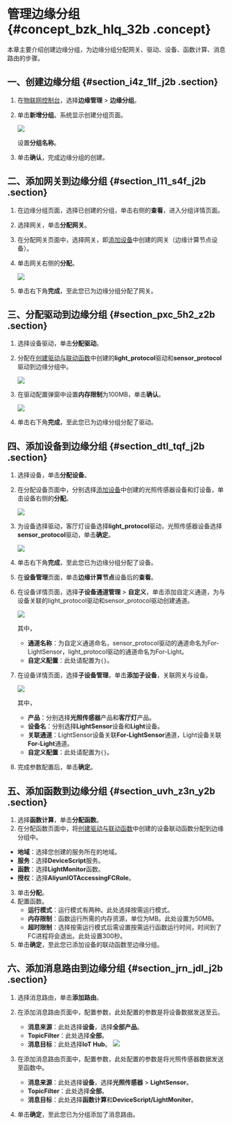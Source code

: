 # 管理边缘分组 {#concept_bzk_hlq_32b .concept}

本章主要介绍创建边缘分组，为边缘分组分配网关、驱动、设备、函数计算、消息路由的步骤。

## 一、创建边缘分组 {#section_i4z_1lf_j2b .section}

1.  在[物联网控制台](http://iot.console.aliyun.com/)，选择**边缘管理** \> **边缘分组**。
2.  单击**新增分组**。系统显示创建分组页面。

    ![](http://static-aliyun-doc.oss-cn-hangzhou.aliyuncs.com/assets/img/15291/15381278646752_zh-CN.png)

    设置**分组名称**。

3.  单击**确认**，完成边缘分组的创建。

## 二、添加网关到边缘分组 {#section_l11_s4f_j2b .section}

1.  在边缘分组页面，选择已创建的分组，单击右侧的**查看**，进入分组详情页面。
2.  选择网关，单击**分配网关**。
3.  在分配网关页面中，选择网关，即[添加设备](cn.zh-CN/快速入门/添加设备.md#)中创建的网关（边缘计算节点设备）。
4.  单击网关右侧的**分配**。

    ![](http://static-aliyun-doc.oss-cn-hangzhou.aliyuncs.com/assets/img/15291/15381278646756_zh-CN.png)

5.  单击右下角**完成**，至此您已为边缘分组分配了网关。

## 三、分配驱动到边缘分组 {#section_pxc_5h2_z2b .section}

1.  选择设备驱动，单击**分配驱动**。
2.  分配在[创建驱动与联动函数](cn.zh-CN/快速入门/创建驱动与联动函数.md#)中创建的**light\_protocol**驱动和**sensor\_protocol**驱动到边缘分组中。

    ![](http://static-aliyun-doc.oss-cn-hangzhou.aliyuncs.com/assets/img/15291/153812786410402_zh-CN.png)

3.  在驱动配置弹窗中设置**内存限制**为100MB，单击**确认**。

    ![](http://static-aliyun-doc.oss-cn-hangzhou.aliyuncs.com/assets/img/15291/153812786410403_zh-CN.png)

4.  单击右下角**完成**，至此您已为边缘分组分配了驱动。

## 四、添加设备到边缘分组 {#section_dtl_tqf_j2b .section}

1.  选择设备，单击**分配设备**。
2.  在分配设备页面中，分别选择[添加设备](cn.zh-CN/快速入门/添加设备.md#)中创建的光照传感器设备和灯设备，单击设备右侧的**分配**。

    ![](http://static-aliyun-doc.oss-cn-hangzhou.aliyuncs.com/assets/img/15291/15381278646757_zh-CN.png)

3.  为设备选择驱动，客厅灯设备选择**light\_protocol**驱动，光照传感器设备选择**sensor\_protocol**驱动，单击**确定**。

    ![](http://static-aliyun-doc.oss-cn-hangzhou.aliyuncs.com/assets/img/15291/153812786410405_zh-CN.png)

4.  单击右下角**完成**，至此您已为边缘分组分配了设备。
5.  在**设备管理**页面，单击**边缘计算节点**设备后的**查看**。
6.  在设备详情页面，选择**子设备通道管理** \> **自定义**，单击添加自定义通道，为与设备关联的light\_protocol驱动和sensor\_protocol驱动创建通道。

    ![](http://static-aliyun-doc.oss-cn-hangzhou.aliyuncs.com/assets/img/15291/153812786511583_zh-CN.png)

    其中，

    -   **通道名称**：为自定义通道命名，sensor\_protocol驱动的通道命名为For-LightSensor，light\_protocol驱动的通道命名为For-Light。
    -   **自定义配置**：此处请配置为`{}`。
7.  在设备详情页面，选择**子设备管理**，单击**添加子设备**，关联网关与设备。

    ![](http://static-aliyun-doc.oss-cn-hangzhou.aliyuncs.com/assets/img/15291/153812786511964_zh-CN.png)

    其中，

    -   **产品**：分别选择**光照传感器**产品和**客厅灯**产品。
    -   **设备名**：分别选择**LightSensor**设备和**Light**设备。
    -   **关联通道**：LightSensor设备关联**For-LightSensor**通道，Light设备关联**For-Light**通道。
    -   **自定义配置**：此处请配置为`{}`。
8.  完成参数配置后，单击**确定**。

## 五、添加函数到边缘分组 {#section_uvh_z3n_y2b .section}

1.  选择**函数计算**，单击**分配函数**。
2.  在分配函数页面中，将[创建驱动与联动函数](https://help.aliyun.com/document_detail/85424.html#concept_mwf_clq_32b)中创建的设备联动函数分配到边缘分组中。

-   **地域**：选择您创建的服务所在的地域。
-   **服务**：选择**DeviceScript**服务。
-   **函数**：选择**LightMonitor**函数。
-   **授权**：选择**AliyunIOTAccessingFCRole**。
3.  单击**分配**。
4.  配置函数。
    -   **运行模式**：运行模式有两种。此处选择按需运行模式。
    -   **内存限制**：函数运行所需的内存资源，单位为MB。此处设置为50MB。
    -   **超时限制**：选择按需运行模式后需设置按需运行函数运行时间，时间到了FC进程将会退出。此处设置300秒。
5.  单击**确定**，至此您已添加设备的联动函数至边缘分组。

## 六、添加消息路由到边缘分组 {#section_jrn_jdl_j2b .section}

1.  选择消息路由，单击**添加路由**。
2.  在添加消息路由页面中，配置参数，此处配置的参数是将设备数据发送至云。

    -   **消息来源**：此处选择**设备**，选择**全部产品**。
    -   **TopicFilter**：此处选择**全部**。
    -   **消息目标**：此处选择**IoT Hub**。
    ![](http://static-aliyun-doc.oss-cn-hangzhou.aliyuncs.com/assets/img/15291/15381278656771_zh-CN.png)

3.  在添加消息路由页面中，配置参数，此处配置的参数是将光照传感器数据发送至函数中。
    -   **消息来源**：此处选择**设备**，选择**光照传感器** \> **LightSensor**。
    -   **TopicFilter**：此处选择**全部**。
    -   **消息目标**：此处选择**函数计算**和**DeviceScript/LightMoniter**。
4.  单击**确定**，至此您已为分组添加了消息路由。

